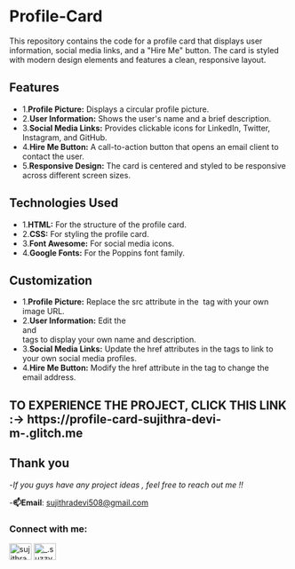 # Profile-Card
This repository contains the code for a profile card that displays user information, social media links, and a "Hire Me" button. The card is styled with modern design elements and features a clean, responsive layout.

## Features
- 1.**Profile Picture:** Displays a circular profile picture.
- 2.**User Information:** Shows the user's name and a brief description.
- 3.**Social Media Links:** Provides clickable icons for LinkedIn, Twitter, Instagram, and GitHub.
- 4.**Hire Me Button:** A call-to-action button that opens an email client to contact the user.
- 5.**Responsive Design:** The card is centered and styled to be responsive across different screen sizes.

## Technologies Used
- 1.**HTML:** For the structure of the profile card.
- 2.**CSS:** For styling the profile card.
- 3.**Font Awesome:** For social media icons.
- 4.**Google Fonts:** For the Poppins font family.

## Customization
- 1.**Profile Picture:** Replace the src attribute in the <img> tag with your own image URL.
- 2.**User Information:** Edit the <div class="name"> and <div class="about"> tags to display your own name and description.
- 3.**Social Media Links:** Update the href attributes in the <a> tags to link to your own social media profiles.
- 4.**Hire Me Button:** Modify the href attribute in the <a> tag to change the email address.

## TO EXPERIENCE THE PROJECT, CLICK THIS LINK :-> https://profile-card-sujithra-devi-m-.glitch.me

## Thank you
-*If you guys have any project ideas , feel free to reach out me !!*

-**📫Email**: sujithradevi508@gmail.com
<h3 align="left">Connect with me:</h3>
<p align="left">
<a href="https://linkedin.com/in/sujithradevi-m" target="blank"><img align="center" src="https://raw.githubusercontent.com/rahuldkjain/github-profile-readme-generator/master/src/images/icons/Social/linked-in-alt.svg" alt="sujithradevi-m" height="30" width="40" /></a>
<a href="https://instagram.com/_.suzzyy____" target="blank"><img align="center" src="https://raw.githubusercontent.com/rahuldkjain/github-profile-readme-generator/master/src/images/icons/Social/instagram.svg" alt="_.suzzyy____" height="30" width="40" /></a>
</p>
